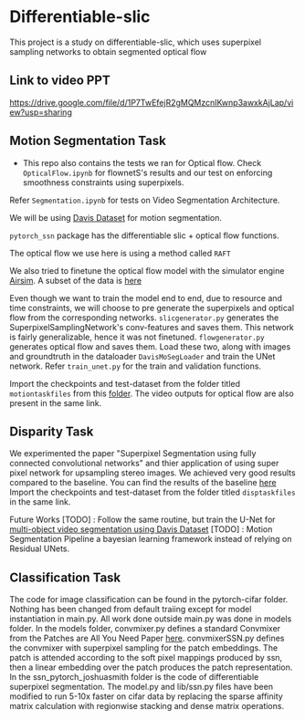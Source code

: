 # Differentiable-slic
This project is a study on differentiable-slic, which uses superpixel sampling networks to obtain segmented optical flow

## Link to video PPT
https://drive.google.com/file/d/1P7TwEfejR2gMQMzcnIKwnp3awxkAjLap/view?usp=sharing

## Motion Segmentation Task 

- This repo also contains the tests we ran for Optical flow. Check `OpticalFlow.ipynb` for flownetS's results and our test on enforcing smoothness constraints using superpixels.

Refer `Segmentation.ipynb` for tests on Video Segmentation Architecture. 

We will be using [Davis Dataset](https://graphics.ethz.ch/Downloads/Data/Davis/DAVIS-data.zip) for motion segmentation.

`pytorch_ssn` package has the differentiable slic + optical flow functions. 

The optical flow we use here is using a method called `RAFT`

We also tried to finetune the optical flow model with the simulator engine [Airsim](https://github.com/microsoft/AirSim). A subset of the data is [here](https://drive.google.com/drive/folders/16V2-7NOEKJjsb3ChHGXy3AGudNjWGqA-?usp=sharing)

Even though we want to train the model end to end, due to resource and time constraints, we will choose to pre generate the superpixels and optical flow from the corresponding networks. `slicgenerator.py` generates the SuperpixelSamplingNetwork's conv-features and saves them. This network is fairly generalizable, hence it was not finetuned.  `flowgenerator.py` generates optical flow and saves them. Load these two, along with images and groundtruth in the dataloader `DavisMoSegLoader` and train the UNet network. Refer `train_unet.py` for the train and validation functions.

Import the checkpoints and test-dataset from the folder titled `motiontaskfiles` from this [folder](https://drive.google.com/drive/folders/1MgfStqB3Nx0tfnJRXc6n0vvoWoEt6N8H?usp=sharing). The video outputs for optical flow are also present in the same link.


## Disparity Task

We experimented the paper "Superpixel Segmentation using fully connected convolutional networks" and thier application of using super pixel network for upsampling stereo images. We achieved very good results compared to the baseline. You can find the results of the baseline [here](https://drive.google.com/drive/folders/1MgfStqB3Nx0tfnJRXc6n0vvoWoEt6N8H?usp=sharing) Import the checkpoints and test-dataset from the folder titled `disptaskfiles` in the same link.


Future Works
[TODO]  : Follow the same routine, but train the U-Net for [multi-object video segmentation using Davis Dataset](https://davischallenge.org/davis2017/code.html#unsupervised)
[TODO]  : Motion Segmentation Pipeline a bayesian learning framework instead of relying on Residual UNets.


## Classification Task
The code for image classification can be found in the pytorch-cifar folder. Nothing has been changed from default traiing except for model instantiation in main.py. All work done outside main.py was done in models folder. In the models folder, convmixer.py defines a standard Convmixer from the Patches are All You Need Paper [here](https://github.com/tmp-iclr/convmixer). convmixerSSN.py defines the convmixer with superpixel sampling for the patch embeddings. The patch is attended according to the soft pixel mappings produced by ssn, then a linear embedding over the patch produces the patch representation. In the ssn_pytorch_joshuasmith folder is the code of differentiable superpixel segmentation. The model.py and lib/ssn.py files have been modified to run 5-10x faster on cifar data by replacing the sparse affinity matrix calculation with regionwise stacking and dense matrix operations.  
